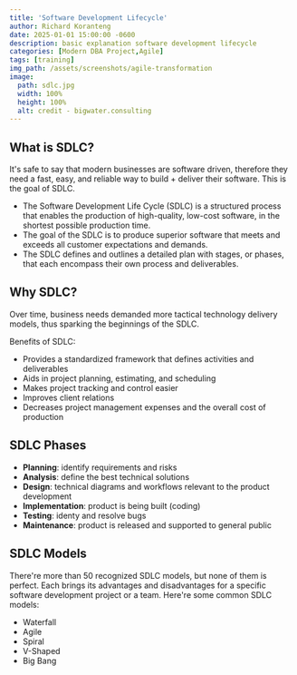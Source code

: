 ```yaml
---
title: 'Software Development Lifecycle'
author: Richard Koranteng
date: 2025-01-01 15:00:00 -0600
description: basic explanation software development lifecycle
categories: [Modern DBA Project,Agile]
tags: [training]
img_path: /assets/screenshots/agile-transformation
image:
  path: sdlc.jpg
  width: 100%
  height: 100%
  alt: credit - bigwater.consulting
---
```


## What is SDLC?
It's safe to say that modern businesses are software driven, therefore they need a fast, easy, and reliable way to build + deliver their software. This is the goal of SDLC.

- The Software Development Life Cycle (SDLC) is a structured process that enables the production of high-quality, low-cost software, in the shortest possible production time. 
- The goal of the SDLC is to produce superior software that meets and exceeds all customer expectations and demands. 
- The SDLC defines and outlines a detailed plan with stages, or phases, that each encompass their own process and deliverables.

## Why SDLC?
Over time, business needs demanded more tactical technology delivery models, thus sparking the beginnings of the SDLC.

Benefits of SDLC:
- Provides a standardized framework that defines activities and deliverables
- Aids in project planning, estimating, and scheduling
- Makes project tracking and control easier
- Improves client relations
- Decreases project management expenses and the overall cost of production

## SDLC Phases
- **Planning**: identify requirements and risks
- **Analysis**: define the best technical solutions
- **Design**: technical diagrams and workflows relevant to the product development
- **Implementation**: product is being built (coding)
- **Testing**: identy and resolve bugs
- **Maintenance**: product is released and supported to general public

## SDLC Models

There're more  than 50 recognized SDLC models, but none of them is perfect. Each brings its advantages and disadvantages for a specific software development project or a team. Here're some common SDLC models:

- Waterfall
- Agile
- Spiral
- V-Shaped
- Big Bang

